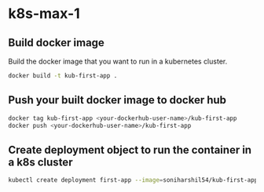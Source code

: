 # k8s-max-1

## Build docker image

Build the docker image that you want to run in a kubernetes cluster.

```bash
docker build -t kub-first-app .
```

## Push your built docker image to docker hub

```bash
docker tag kub-first-app <your-dockerhub-user-name>/kub-first-app
docker push <your-dockerhub-user-name>/kub-first-app
```

## Create deployment object to run the container in a k8s cluster

```bash
kubectl create deployment first-app --image=soniharshil54/kub-first-app
```


